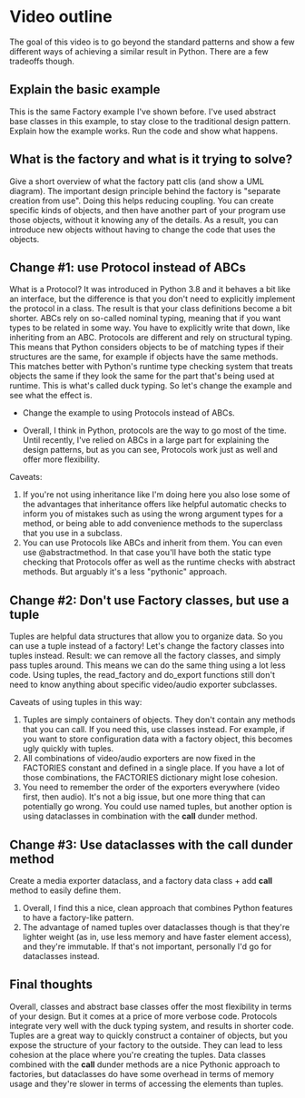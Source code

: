 # Video outline

The goal of this video is to go beyond the standard patterns and show a few different ways of achieving a similar result in Python. There are a few tradeoffs though.

## Explain the basic example

This is the same Factory example I've shown before. I've used abstract base classes in this example, to stay close to the traditional design pattern. Explain how the example works. Run the code and show what happens.

## What is the factory and what is it trying to solve?

Give a short overview of what the factory patt clis (and show a UML diagram). The important design principle behind the factory is "separate creation from use". Doing this helps reducing coupling. You can create specific kinds of objects, and then have another part of your program use those objects, without it knowing any of the details. As a result, you can introduce new objects without having to change the code that uses the objects.

## Change #1: use Protocol instead of ABCs

What is a Protocol? It was introduced in Python 3.8 and it behaves a bit like an interface, but the difference is that you don't need to explicitly implement the protocol in a class. The result is that your class definitions become a bit shorter. ABCs rely on so-called nominal typing, meaning that if you want types to be related in some way. You have to explicitly write that down, like inheriting from an ABC. Protocols are different and rely on structural typing. This means that Python considers objects to be of matching types if their structures are the same, for example if objects have the same methods. This matches better with Python's runtime type checking system that treats objects the same if they look the same for the part that's being used at runtime. This is what's called duck typing. So let's change the example and see what the effect is.

- Change the example to using Protocols instead of ABCs.

- Overall, I think in Python, protocols are the way to go most of the time. Until recently, I've relied on ABCs in a large part for explaining the design patterns, but as you can see, Protocols work just as well and offer more flexibility.

Caveats:

1. If you're not using inheritance like I'm doing here you also lose some of the advantages that inheritance offers like helpful automatic checks to inform you of mistakes such as using the wrong argument types for a method, or being able to add convenience methods to the superclass that you use in a subclass.
2. You can use Protocols like ABCs and inherit from them. You can even use @abstractmethod. In that case you'll have both the static type checking that Protocols offer as well as the runtime checks with abstract methods. But arguably it's a less "pythonic" approach.

## Change #2: Don't use Factory classes, but use a tuple

Tuples are helpful data structures that allow you to organize data. So you can use a tuple instead of a factory! Let's change the factory classes into tuples instead. Result: we can remove all the factory classes, and simply pass tuples around. This means we can do the same thing using a lot less code. Using tuples, the read_factory and do_export functions still don't need to know anything about specific video/audio exporter subclasses.

Caveats of using tuples in this way:

1. Tuples are simply containers of objects. They don't contain any methods that you can call. If you need this, use classes instead. For example, if you want to store configuration data with a factory object, this becomes ugly quickly with tuples.
2. All combinations of video/audio exporters are now fixed in the FACTORIES constant and defined in a single place. If you have a lot of those combinations, the FACTORIES dictionary might lose cohesion.
3. You need to remember the order of the exporters everywhere (video first, then audio). It's not a big issue, but one more thing that can potentially go wrong. You could use named tuples, but another option is using dataclasses in combination with the **call** dunder method.

## Change #3: Use dataclasses with the **call** dunder method

Create a media exporter dataclass, and a factory data class + add **call** method to easily define them.

1. Overall, I find this a nice, clean approach that combines Python features to have a factory-like pattern.
2. The advantage of named tuples over dataclasses though is that they're lighter weight (as in, use less memory and have faster element access), and they're immutable. If that's not important, personally I'd go for dataclasses instead.

## Final thoughts

Overall, classes and abstract base classes offer the most flexibility in terms of your design. But it comes at a price of more verbose code. Protocols integrate very well with the duck typing system, and results in shorter code. Tuples are a great way to quickly construct a container of objects, but you expose the structure of your factory to the outside. They can lead to less cohesion at the place where you're creating the tuples. Data classes combined with the **call** dunder methods are a nice Pythonic approach to factories, but dataclasses do have some overhead in terms of memory usage and they're slower in terms of accessing the elements than tuples.
